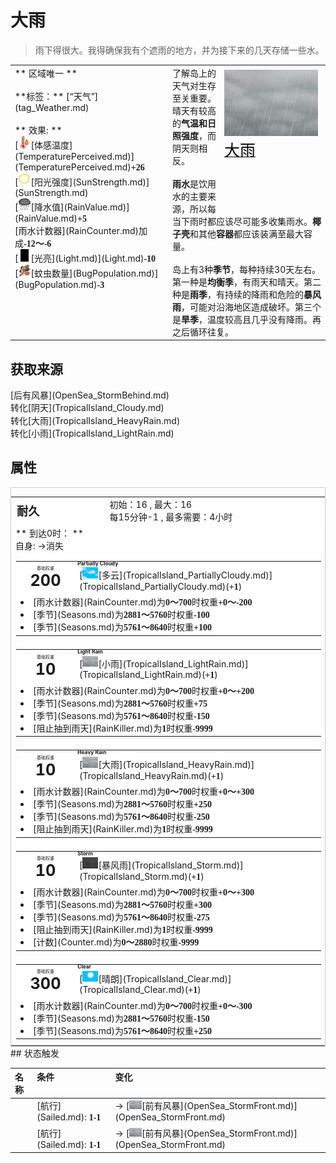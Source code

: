 # 大雨  
> 雨下得很大。我得确保我有个遮雨的地方，并为接下来的几天存储一些水。  
  
<table class="table table-bordered" data-toggle="table"  data-show-header="false"><thead style="display:none"><tr ><th  style="width:50%;text-align:left;vertical-align:top;"  >title</th><th  style="width:50%;text-align:left;vertical-align:top;"  ></th></tr></thead><tr ><td  style="width:50%;text-align:left;vertical-align:top;"  >** 区域唯一 **<br><br>**标签：**	[“天气”](tag_Weather.md)<br><br>** 效果: **<br>[<div style="width:20px;display:inline-block;text-align:center"><img decoding="async" src="../wiki/Sprite/Hot.png" href="a.md" style="max-width:20px;max-height:20px;"></div>[体感温度](TemperaturePerceived.md)](TemperaturePerceived.md)<span style="font-family:ui-monospace"><b>+26</b></span><br>[<div style="width:20px;display:inline-block;text-align:center"><img decoding="async" src="../wiki/Sprite/SunIcon.png" href="a.md" style="max-width:20px;max-height:20px;"></div>[阳光强度](SunStrength.md)](SunStrength.md)<br>[<div style="width:20px;display:inline-block;text-align:center"><img decoding="async" src="../wiki/Sprite/RainLight.png" href="a.md" style="max-width:20px;max-height:20px;"></div>[降水值](RainValue.md)](RainValue.md)<span style="font-family:ui-monospace"><b>+5</b></span><br>[雨水计数器](RainCounter.md)加成<span style="font-family:ui-monospace"><b>-12～-6</b></span><br>[<div style="width:20px;display:inline-block;text-align:center"><img decoding="async" src="../wiki/Sprite/Darkness.png" href="a.md" style="max-width:20px;max-height:20px;"></div>[光亮](Light.md)](Light.md)<span style="font-family:ui-monospace"><b>-10</b></span><br>[<div style="width:20px;display:inline-block;text-align:center"><img decoding="async" src="../wiki/Sprite/Bugs.png" href="a.md" style="max-width:20px;max-height:20px;"></div>[蚊虫数量](BugPopulation.md)](BugPopulation.md)<span style="font-family:ui-monospace"><b>-3</b></span></td><td  style="width:50%;text-align:left;vertical-align:top;"  ><div style="float:right; margin:5px"><div class="gamecard" style="width:150px; height:225px;"><a href="TropicalIsland_HeavyRain.md" style="color:black"><img decoding="async" src="../wiki/Sprite/WeatherHeavyRain_0.png" class="cardimage" style="max-width:150px;max-height:225px;"><span style="font-size: 25px;">大雨</span></a></div></div>了解岛上的天气对生存至关重要。<br>晴天有较高的<b>气温和日照强度</b>，而阴天则相反。<br><br><b>雨水</b>是饮用水的主要来源，所以每当下雨时都应该尽可能多收集雨水。<b>椰子壳</b>和其他<b>容器</b>都应该装满至最大容量。<br><br>岛上有3种<b>季节</b>，每种持续30天左右。第一种是<b>均衡季</b>，有雨天和晴天。第二种是<b>雨季</b>，有持续的降雨和危险的<b>暴风雨</b>，可能对沿海地区造成破坏。第三个是<b>旱季</b>，温度较高且几乎没有降雨。再之后循环往复。</td></tr></tbody></table>  
  
## 获取来源  
<div style="display:inline-block"><div class="gamedatalist" style="text-align:left;min-width:200px;min-height:0px;"><div style="display:inline-block"><div style="display:inline-block;vertical-align:middle;"></div><div style="display:inline-block;vertical-align:middle;">[后有风暴](OpenSea_StormBehind.md)</div></div></div><div class="gamedatalist" style="text-align:left;min-width:200px;min-height:0px;"><div style="display:inline-block"><div style="display:inline-block;vertical-align:middle;">转化</div><div style="display:inline-block;vertical-align:middle;">[阴天](TropicalIsland_Cloudy.md)</div></div></div><div class="gamedatalist" style="text-align:left;min-width:200px;min-height:0px;"><div style="display:inline-block"><div style="display:inline-block;vertical-align:middle;">转化</div><div style="display:inline-block;vertical-align:middle;">[大雨](TropicalIsland_HeavyRain.md)</div></div></div><div class="gamedatalist" style="text-align:left;min-width:200px;min-height:0px;"><div style="display:inline-block"><div style="display:inline-block;vertical-align:middle;">转化</div><div style="display:inline-block;vertical-align:middle;">[小雨](TropicalIsland_LightRain.md)</div></div></div></div>  
  
## 属性   
<div  style="border:1px solid #CCC;"><table style="margin-bottom:0px;"><tr><td style="width:30%;text-align:left; background-color:#FEFEFE;font-size:1.3em;font-weight:bold;">耐久</td><td style="font-size:1em;background-color:#FEFEFE">初始：16 , 最大：16<br>每15分钟-1 , 最多需要：<font data-toggle="tooltip" data-placement="top" title="16TP">4小时</font></td></tr><tr style="background-color:#FFFFFF"><td colspan=2>** 到达0时： **<br>自身: →消失<br><div style="columns:auto;position:relative;"><div style="display:inline-block;width:100%;break-inside: avoid;border:1px solid #F8F8F8"><table style="margin-bottom:3px;"><tr><td rowspan=2 style="text-align:center" width="80px"><div style="font-size:0.5em">基础权重</div><div style="font-size:1.8em;font-weight:bold">200</div></td><td style="font-size:0.6em;line-height:0.6em;font-weight:bold">Partially Cloudy</td></tr><tr><td>[<div style="width:25px;display:inline-block;text-align:center"><img decoding="async" src="../wiki/Sprite/WeatherPartiallyCloudy_0.png" href="a.md" style="max-width:25px;max-height:25px;"></div>[多云](TropicalIsland_PartiallyCloudy.md)](TropicalIsland_PartiallyCloudy.md)(<span style="font-family:ui-monospace"><b>+1</b></span>)</td></tr><tr><td colspan=2><li>[雨水计数器](RainCounter.md)为<span style="font-family:ui-monospace"><b>0～700</b></span>时权重<span style="font-family:ui-monospace"><b>+0～-200</b></span></li><li>[季节](Seasons.md)为<span style="font-family:ui-monospace"><b>2881～5760</b></span>时权重<span style="font-family:ui-monospace"><b>-100</b></span></li><li>[季节](Seasons.md)为<span style="font-family:ui-monospace"><b>5761～8640</b></span>时权重<span style="font-family:ui-monospace"><b>+100</b></span></li></td></tr></table></div><div style="display:inline-block;width:100%;break-inside: avoid;border:1px solid #F8F8F8"><table style="margin-bottom:3px;"><tr><td rowspan=2 style="text-align:center" width="80px"><div style="font-size:0.5em">基础权重</div><div style="font-size:1.8em;font-weight:bold">10</div></td><td style="font-size:0.6em;line-height:0.6em;font-weight:bold">Light Rain</td></tr><tr><td>[<div style="width:25px;display:inline-block;text-align:center"><img decoding="async" src="../wiki/Sprite/WeatherHeavyRain_0.png" href="a.md" style="max-width:25px;max-height:25px;"></div>[小雨](TropicalIsland_LightRain.md)](TropicalIsland_LightRain.md)(<span style="font-family:ui-monospace"><b>+1</b></span>)</td></tr><tr><td colspan=2><li>[雨水计数器](RainCounter.md)为<span style="font-family:ui-monospace"><b>0～700</b></span>时权重<span style="font-family:ui-monospace"><b>+0～+200</b></span></li><li>[季节](Seasons.md)为<span style="font-family:ui-monospace"><b>2881～5760</b></span>时权重<span style="font-family:ui-monospace"><b>+75</b></span></li><li>[季节](Seasons.md)为<span style="font-family:ui-monospace"><b>5761～8640</b></span>时权重<span style="font-family:ui-monospace"><b>-150</b></span></li><li>[阻止抽到雨天](RainKiller.md)为<span style="font-family:ui-monospace"><b>1</b></span>时权重<span style="font-family:ui-monospace"><b>-9999</b></span></li></td></tr></table></div><div style="display:inline-block;width:100%;break-inside: avoid;border:1px solid #F8F8F8"><table style="margin-bottom:3px;"><tr><td rowspan=2 style="text-align:center" width="80px"><div style="font-size:0.5em">基础权重</div><div style="font-size:1.8em;font-weight:bold">10</div></td><td style="font-size:0.6em;line-height:0.6em;font-weight:bold">Heavy Rain</td></tr><tr><td>[<div style="width:25px;display:inline-block;text-align:center"><img decoding="async" src="../wiki/Sprite/WeatherHeavyRain_0.png" href="a.md" style="max-width:25px;max-height:25px;"></div>[大雨](TropicalIsland_HeavyRain.md)](TropicalIsland_HeavyRain.md)(<span style="font-family:ui-monospace"><b>+1</b></span>)</td></tr><tr><td colspan=2><li>[雨水计数器](RainCounter.md)为<span style="font-family:ui-monospace"><b>0～700</b></span>时权重<span style="font-family:ui-monospace"><b>+0～+300</b></span></li><li>[季节](Seasons.md)为<span style="font-family:ui-monospace"><b>2881～5760</b></span>时权重<span style="font-family:ui-monospace"><b>+250</b></span></li><li>[季节](Seasons.md)为<span style="font-family:ui-monospace"><b>5761～8640</b></span>时权重<span style="font-family:ui-monospace"><b>-250</b></span></li><li>[阻止抽到雨天](RainKiller.md)为<span style="font-family:ui-monospace"><b>1</b></span>时权重<span style="font-family:ui-monospace"><b>-9999</b></span></li></td></tr></table></div><div style="display:inline-block;width:100%;break-inside: avoid;border:1px solid #F8F8F8"><table style="margin-bottom:3px;"><tr><td rowspan=2 style="text-align:center" width="80px"><div style="font-size:0.5em">基础权重</div><div style="font-size:1.8em;font-weight:bold">10</div></td><td style="font-size:0.6em;line-height:0.6em;font-weight:bold">Storm</td></tr><tr><td>[<div style="width:25px;display:inline-block;text-align:center"><img decoding="async" src="../wiki/Sprite/WeatherStorm_0.png" href="a.md" style="max-width:25px;max-height:25px;"></div>[暴风雨](TropicalIsland_Storm.md)](TropicalIsland_Storm.md)(<span style="font-family:ui-monospace"><b>+1</b></span>)</td></tr><tr><td colspan=2><li>[雨水计数器](RainCounter.md)为<span style="font-family:ui-monospace"><b>0～700</b></span>时权重<span style="font-family:ui-monospace"><b>+0～+300</b></span></li><li>[季节](Seasons.md)为<span style="font-family:ui-monospace"><b>2881～5760</b></span>时权重<span style="font-family:ui-monospace"><b>+300</b></span></li><li>[季节](Seasons.md)为<span style="font-family:ui-monospace"><b>5761～8640</b></span>时权重<span style="font-family:ui-monospace"><b>-275</b></span></li><li>[阻止抽到雨天](RainKiller.md)为<span style="font-family:ui-monospace"><b>1</b></span>时权重<span style="font-family:ui-monospace"><b>-9999</b></span></li><li>[计数](Counter.md)为<span style="font-family:ui-monospace"><b>0～2880</b></span>时权重<span style="font-family:ui-monospace"><b>-9999</b></span></li></td></tr></table></div><div style="display:inline-block;width:100%;break-inside: avoid;border:1px solid #F8F8F8"><table style="margin-bottom:3px;"><tr><td rowspan=2 style="text-align:center" width="80px"><div style="font-size:0.5em">基础权重</div><div style="font-size:1.8em;font-weight:bold">300</div></td><td style="font-size:0.6em;line-height:0.6em;font-weight:bold">Clear</td></tr><tr><td>[<div style="width:25px;display:inline-block;text-align:center"><img decoding="async" src="../wiki/Sprite/WeatherClear_0.png" href="a.md" style="max-width:25px;max-height:25px;"></div>[晴朗](TropicalIsland_Clear.md)](TropicalIsland_Clear.md)(<span style="font-family:ui-monospace"><b>+1</b></span>)</td></tr><tr><td colspan=2><li>[雨水计数器](RainCounter.md)为<span style="font-family:ui-monospace"><b>0～700</b></span>时权重<span style="font-family:ui-monospace"><b>+0～-300</b></span></li><li>[季节](Seasons.md)为<span style="font-family:ui-monospace"><b>2881～5760</b></span>时权重<span style="font-family:ui-monospace"><b>-150</b></span></li><li>[季节](Seasons.md)为<span style="font-family:ui-monospace"><b>5761～8640</b></span>时权重<span style="font-family:ui-monospace"><b>+250</b></span></li></td></tr></table></div></div></td></tr></table></div>  
## 状态触发  
<table class="table table-bordered" data-toggle="table"  ><thead style=""><tr ><th  style="text-align:left;vertical-align:top;"  data-sortable="true"  >名称</th><th  style="text-align:left;vertical-align:top;"  >条件</th><th  style="text-align:left;vertical-align:top;"  >变化</th></tr></thead><tr ><td  style="text-align:left;vertical-align:top;"  ></td><td  style="text-align:left;vertical-align:top;"  >[航行](Sailed.md): <span style="font-family:ui-monospace"><b>1-1</b></span></td><td  style="text-align:left;vertical-align:top;"  >→ [<div style="width:20px;display:inline-block;text-align:center"><img decoding="async" src="../wiki/Sprite/WeatherHeavyRain_0.png" href="a.md" style="max-width:20px;max-height:20px;"></div>[前有风暴](OpenSea_StormFront.md)](OpenSea_StormFront.md)</td></tr><tr ><td  style="text-align:left;vertical-align:top;"  ></td><td  style="text-align:left;vertical-align:top;"  >[航行](Sailed.md): <span style="font-family:ui-monospace"><b>1-1</b></span></td><td  style="text-align:left;vertical-align:top;"  >→ [<div style="width:20px;display:inline-block;text-align:center"><img decoding="async" src="../wiki/Sprite/WeatherHeavyRain_0.png" href="a.md" style="max-width:20px;max-height:20px;"></div>[前有风暴](OpenSea_StormFront.md)](OpenSea_StormFront.md)</td></tr></tbody></table>  
  


<script>document.title="大雨 - 卡牌生存百科 Card Survival Wiki";</script>